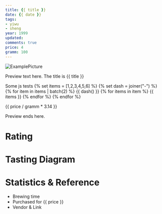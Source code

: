 ```yaml
---
title: {{ title }}
date: {{ date }}
tags:
- yiwu
- sheng
year: 1999
updated:
comments: true
price: 4
gramm: 100
---
```


![ExamplePicture](puerh-test.jpeg)

Preview text here. The title is {{ title }}

Some js tests
{% set items = [1,2,3,4,5,6] %}
{% set dash = joiner("-") %}
{% for item in items | batch(2) %}
    {{ dash() }} {% for items in item %}
       {{ items }}
    {% endfor %}
{% endfor %}


{{ price / gramm * 3.14 }}

<!-- more -->

Preview ends here.

# Rating

# Tasting Diagram

# Statistics & Reference
- Brewing time
- Purchased for {{ price }}
- Vendor & Link

